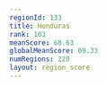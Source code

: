 ```yaml
---
regionId: 133
title: Honduras
rank: 103
meanScore: 68.63
globalMeanScore: 69.33
numRegions: 220
layout: region_score
---
```


